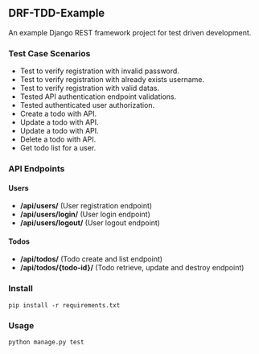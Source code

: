 ## DRF-TDD-Example

An example Django REST framework project for test driven development.

### Test Case Scenarios
* Test to verify registration with invalid password.
* Test to verify registration with already exists username.
* Test to verify registration with valid datas.
* Tested API authentication endpoint validations.
* Tested authenticated user authorization. 
* Create a todo with API.
* Update a todo with API.
* Update a todo with API.
* Delete a todo with API.
* Get todo list for a user.

### API Endpoints

#### Users

* **/api/users/** (User registration endpoint)
* **/api/users/login/** (User login endpoint)
* **/api/users/logout/** (User logout endpoint)


#### Todos

* **/api/todos/** (Todo create and list endpoint)
* **/api/todos/{todo-id}/** (Todo retrieve, update and destroy endpoint)

### Install 

    pip install -r requirements.txt

### Usage

    python manage.py test


